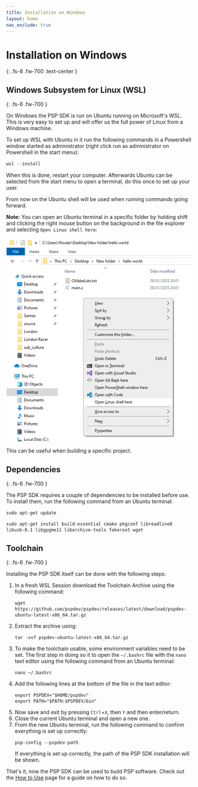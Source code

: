 ```yaml
---
title: Installation on Windows
layout: home
nav_exclude: true
---
```


# Installation on Windows
{: .fs-8 .fw-700 .text-center }

## Windows Subsystem for Linux (WSL)
{: .fs-6 .fw-700 }

On Windows the PSP SDK is run on Ubuntu running on Microsoft's WSL. This is very easy to set up and will offer us the full power of Linux from a Windows machine.

To set up WSL with Ubuntu in it run the following commands in a Powershell window started as administrator (right click run as administrator on Powershell in the start menu):

```powershell
wsl --install
```

When this is done, restart your computer. Afterwards Ubuntu can be selected from the start menu to open a terminal, do this once to set up your user.

From now on the Ubuntu shell will be used when running commands going forward.

**Note:** You can open an Ubuntu terminal in a specific folder by holding shift and clicking the right mouse button on the background in the file explorer and selecting `Open Linux shell here`: 

![](../images/windows-open-linux-shell.png)

This can be useful when building a specific project.

## Dependencies
{: .fs-6 .fw-700 }

The PSP SDK requires a couple of dependencies to be installed before use. To install them, run the following command from an Ubuntu terminal:

```shell
sudo apt-get update
```

```shell
sudo apt-get install build-essential cmake pkgconf libreadline8 libusb-0.1 libgpgme11 libarchive-tools fakeroot wget
```

## Toolchain 
{: .fs-6 .fw-700 }

Installing the PSP SDK itself can be done with the following steps:

1. In a fresh WSL Session download the Toolchain Archive using the following command:
    ```shell
    wget https://github.com/pspdev/pspdev/releases/latest/download/pspdev-ubuntu-latest-x86_64.tar.gz
    ```
2. Extract the archive using:
    ```shell
    tar -xvf pspdev-ubuntu-latest-x86_64.tar.gz
    ```
3. To make the toolchain usable, some environment variables need to be set. The first step in doing so it to open the `~/.bashrc` file with the `nano` text editor using the following command from an Ubuntu terminal:
    ```shell
    nano ~/.bashrc
    ```
4. Add the following lines at the bottom of the file in the text editor:
    ```shell
    export PSPDEV="$HOME/pspdev"
    export PATH="$PATH:$PSPDEV/bin"
    ```
5. Now save and exit by pressing `Ctrl`+`X`, then `Y` and then enter/return.
6. Close the current Ubuntu terminal and open a new one.
7. From the new Ubuntu terminal, run the following command to confirm everything is set up correctly:
    ```shell
    psp-config --pspdev-path
    ```
    If everything is set up correctly, the path of the PSP SDK installation will be shown.

That's it, now the PSP SDK can be used to build PSP software. Check out the [How to Use](../how_to_use.html) page for a guide on how to do so.
